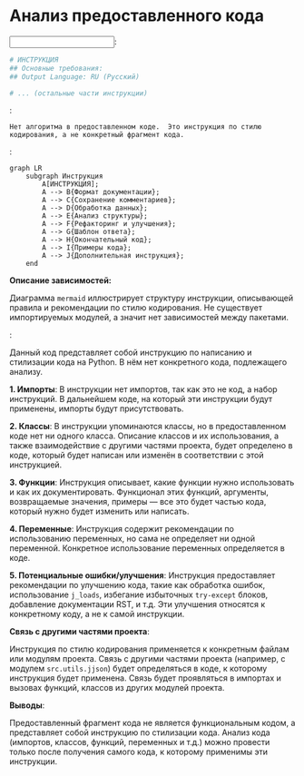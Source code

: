 # Анализ предоставленного кода

**<input code>**:

```python
# ИНСТРУКЦИЯ  
## Основные требования:  
## Output Language: RU (Русский)  

# ... (остальные части инструкции)
```

**<algorithm>**:

```
Нет алгоритма в предоставленном коде.  Это инструкция по стилю кодирования, а не конкретный фрагмент кода.
```

**<mermaid>**:

```mermaid
graph LR
    subgraph Инструкция
        A[ИНСТРУКЦИЯ];
        A --> B{Формат документации};
        A --> C{Сохранение комментариев};
        A --> D{Обработка данных};
        A --> E{Анализ структуры};
        A --> F{Рефакторинг и улучшения};
        A --> G{Шаблон ответа};
        A --> H{Окончательный код};
        A --> I{Примеры кода};
        A --> J{Дополнительная инструкция};
    end
```

**Описание зависимостей:**

Диаграмма `mermaid` иллюстрирует структуру инструкции, описывающей правила и рекомендации по стилю кодирования.  Не существует импортируемых модулей, а значит нет зависимостей между пакетами.

**<explanation>**:

Данный код представляет собой инструкцию по написанию и стилизации кода на Python.  В нём нет конкретного кода, подлежащего анализу.

**1. Импорты**: В инструкции нет импортов, так как это не код, а набор инструкций.  В дальнейшем коде, на который эти инструкции будут применены, импорты будут присутствовать.

**2. Классы**: В инструкции упоминаются классы, но в предоставленном коде нет ни одного класса.  Описание классов и их использования, а также взаимодействие с другими частями проекта, будет определено в коде, который будет написан или изменён в соответствии с этой инструкцией.

**3. Функции**:  Инструкция описывает, какие функции нужно использовать и как их документировать.  Функционал этих функций, аргументы, возвращаемые значения, примеры — все это будет частью кода, который нужно будет изменить или написать.

**4. Переменные**:  Инструкция содержит рекомендации по использованию переменных, но сама не определяет ни одной переменной.  Конкретное использование переменных определяется в коде.

**5. Потенциальные ошибки/улучшения**:  Инструкция предоставляет рекомендации по улучшению кода, такие как обработка ошибок, использование `j_loads`, избегание избыточных `try-except` блоков, добавление документации RST, и т.д.  Эти улучшения относятся к конкретному коду, а не к самой инструкции.


**Связь с другими частями проекта**:

Инструкция по стилю кодирования применяется к конкретным файлам или модулям проекта.  Связь с другими частями проекта (например, с модулем `src.utils.jjson`) будет определяться в коде, к которому инструкция будет применена.  Связь будет проявляться в импортах и вызовах функций, классов из других модулей проекта.


**Выводы**:

Предоставленный фрагмент кода не является функциональным кодом, а представляет собой инструкцию по стилизации кода.  Анализ кода (импортов, классов, функций, переменных и т.д.) можно провести только после получения самого кода, к которому применимы эти инструкции.